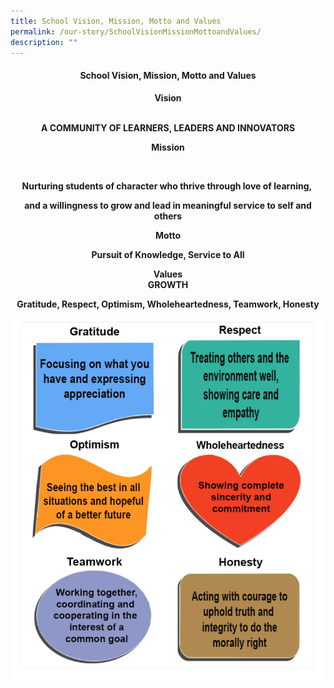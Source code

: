 ```yaml
---
title: School Vision, Mission, Motto and Values
permalink: /our-story/SchoolVisionMissionMottoandValues/
description: ""
---
```

#### <center> School Vision, Mission, Motto and Values </center>




<center> <b>Vision<b>
<br>
 <br>

A COMMUNITY OF LEARNERS, LEADERS AND INNOVATORS

  

<b>Mission<b>

  <br>

Nurturing students of character who thrive through love of learning, 

and a willingness to grow and lead in meaningful service to self and others

  

<center><b>Motto<b>

  <br>

Pursuit of Knowledge, Service to All

  

<b>Values<b>
<br>
GROWTH<center>
	
Gratitude, Respect, Optimism, Wholeheartedness, Teamwork, Honesty
	
<img style="width:%" src="/images/SS%20YCK.png">